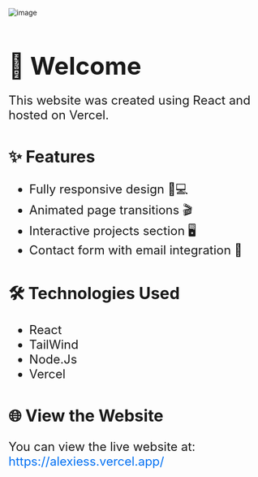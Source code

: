 ![image](https://user-images.githubusercontent.com/55985564/233607039-030fa959-c3f9-476e-858b-3a1c76d2dc84.png)

<!DOCTYPE html>
<html>
  <head>
 
  </head>
  <body>
    <h1 style="font-size: 48px; margin-bottom: 24px;">👋 Welcome </h1>
    <p style="font-size: 24px;">This website was created using React and hosted on Vercel.</p>
    <h2 style="font-size: 32px; margin-top: 48px;">✨ Features</h2>
    <ul style="font-size: 24px;">
      <li>Fully responsive design 📱💻</li>
      <li>Animated page transitions 🎬</li>
      <li>Interactive projects section 🖥️</li>
      <li>Contact form with email integration 📨</li>
    </ul>
    <h2 style="font-size: 32px; margin-top: 48px;">🛠️ Technologies Used</h2>
    <ul style="font-size: 24px;">
      <li>React</li>
      <li>TailWind</li>
       <li>Node.Js</li>
      <li>Vercel</li>
    </ul>
    <h2 style="font-size: 32px; margin-top: 48px;">🌐 View the Website</h2>
    <p style="font-size: 24px;">You can view the live website at: <a href="https://rovic.vercel.app/" style="color: #0070f3; text-decoration: none;">https://alexiess.vercel.app/</a></p>
   
  
  </body>
</html>


